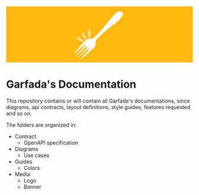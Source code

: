 <p align="center">
        <img src="media/garfada_banner.png"  alt="Garfada's logo"/>
</p>

# Garfada's Documentation

This repository contains or will contain all Garfada's documentations, since diagrams, api contracts, layout definitions,
style guides, features requested and so on.

The folders are organized in:
- Contract
  - OpenAPI specification
- Diagrams
  - Use cases
- Guides
  - Colors
- Media
  - Logo
  - Banner

